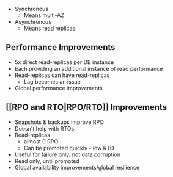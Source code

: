 
- Synchronous
	- Means multi-AZ
- Asynchronous
	- Means read replicas

## Performance Improvements

- 5x direct read-replicas per DB instance
- Each providing an additional instance of read performance
- Read-replicas can have read-replicas
	- Lag becomes an issue
- Global performance improvements

## [[RPO and RTO|RPO/RTO]] Improvements

- Snapshots & backups improve RPO
- Doesn't help with RTOs
- Read-replicas
	- almost 0 RPO
	- Can be promoted quickly - low RTO
- Useful for failure only, not data corruption
- Read only, until promoted
- Global availability improvements/global resilience